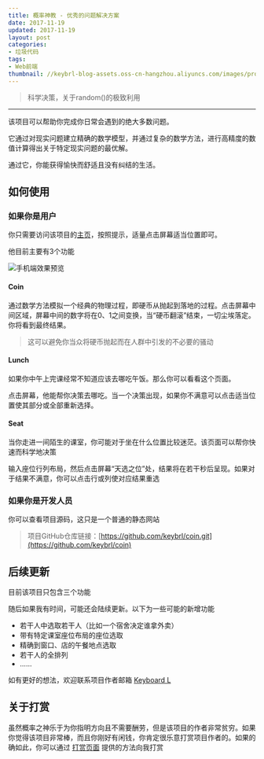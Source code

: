 ```yaml
---
title: 概率神教 - 优秀的问题解决方案
date: 2017-11-19
updated: 2017-11-19
layout: post
categories:
- 垃圾代码
tags:
- Web前端
thumbnail: //keybrl-blog-assets.oss-cn-hangzhou.aliyuncs.com/images/project_img/Coin/preview.png
---
```


> 科学决策，关于random()的极致利用

---

该项目可以帮助你完成你日常会遇到的绝大多数问题。

它通过对现实问题建立精确的数学模型，并通过复杂的数学方法，进行高精度的数值计算得出关于特定现实问题的最优解。

通过它，你能获得愉快而舒适且没有纠结的生活。

## 如何使用

### 如果你是用户

你只需要访问该项目的[主页](https://coin.keybrl.com/)，按照提示，适量点击屏幕适当位置即可。

他目前主要有3个功能

![手机端效果预览](//keybrl-blog-assets.oss-cn-hangzhou.aliyuncs.com/images/project_img/Coin/preview.png)

#### Coin

通过数学方法模拟一个经典的物理过程，即硬币从抛起到落地的过程。点击屏幕中间区域，屏幕中间的数字将在0、1之间变换，当“硬币翻滚”结束，一切尘埃落定。你将看到最终结果。

> 这可以避免你当众将硬币抛起而在人群中引发的不必要的骚动

#### Lunch

如果你中午上完课经常不知道应该去哪吃午饭。那么你可以看看这个页面。

点击屏幕，他能帮你决策去哪吃。当一个决策出现，如果你不满意可以点击适当位置使其部分或全部重新选择。

#### Seat

当你走进一间陌生的课室，你可能对于坐在什么位置比较迷茫。该页面可以帮你快速而科学地决策

输入座位行列布局，然后点击屏幕“天选之位”处，结果将在若干秒后呈现。如果对于结果不满意，你可以点击行或列使对应结果重选

### 如果你是开发人员

你可以查看项目源码，这只是一个普通的静态网站

> 项目GitHub仓库链接：[https://github.com/keybrl/coin.git](https://github.com/keybrl/coin)

## 后续更新

目前该项目只包含三个功能

随后如果我有时间，可能还会陆续更新。以下为一些可能的新增功能

- 若干人中选取若干人（比如一个宿舍决定谁拿外卖）
- 带有特定课室座位布局的座位选取
- 精确到窗口、店的午餐地点选取
- 若干人的全排列
- ......

如有更好的想法，欢迎联系项目作者邮箱 [Keyboard L](mailto:keyboard-l@outlook.com)

## 关于打赏

虽然概率之神乐于为你指明方向且不需要酬劳，但是该项目的作者非常贫穷。如果你觉得该项目非常棒，而且你刚好有闲钱，你肯定很乐意打赏项目作者的。如果的确如此，你可以通过 [打赏页面](/donate/) 提供的方法向我打赏
